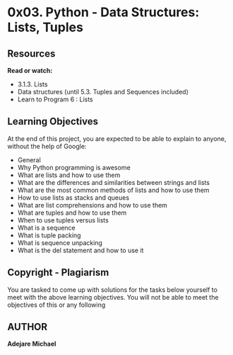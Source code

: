 # 0x03. Python - Data Structures: Lists, Tuples

## Resources
**Read or watch:**
- 3.1.3. Lists
- Data structures (until 5.3. Tuples and Sequences included)
- Learn to Program 6 : Lists

## Learning Objectives
At the end of this project, you are expected to be able to explain to anyone, without the help of Google:

- General
- Why Python programming is awesome
- What are lists and how to use them
- What are the differences and similarities between strings and lists
- What are the most common methods of lists and how to use them
- How to use lists as stacks and queues
- What are list comprehensions and how to use them
- What are tuples and how to use them
- When to use tuples versus lists
- What is a sequence
- What is tuple packing
- What is sequence unpacking
- What is the del statement and how to use it

## Copyright - Plagiarism
You are tasked to come up with solutions for the tasks below yourself to meet with the above learning objectives.
You will not be able to meet the objectives of this or any following

## AUTHOR
__Adejare Michael__